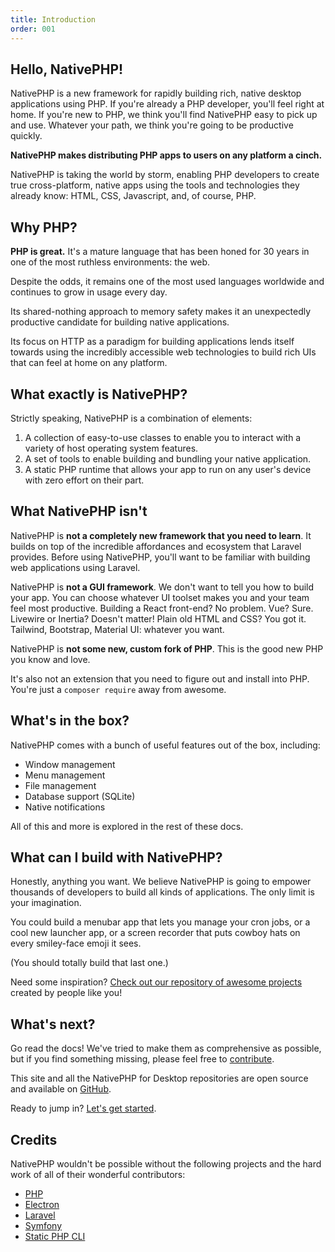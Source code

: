 ```yaml
---
title: Introduction
order: 001
---
```


## Hello, NativePHP!

NativePHP is a new framework for rapidly building rich, native desktop applications using PHP. If you're already a PHP
developer, you'll feel right at home. If you're new to PHP, we think you'll find NativePHP easy to pick up and use.
Whatever your path, we think you're going to be productive quickly.

**NativePHP makes distributing PHP apps to users on any platform a cinch.**

NativePHP is taking the world by storm, enabling PHP developers to create true cross-platform, native apps
using the tools and technologies they already know: HTML, CSS, Javascript, and, of course, PHP.

## Why PHP?

**PHP is great.** It's a mature language that has been honed for 30 years in one of the most ruthless environments:
the web.

Despite the odds, it remains one of the most used languages worldwide and continues to grow in usage every day.

Its shared-nothing approach to memory safety makes it an unexpectedly productive candidate for building native
applications.

Its focus on HTTP as a paradigm for building applications lends itself towards using the incredibly
accessible web technologies to build rich UIs that can feel at home on any platform. 

## What exactly is NativePHP?

Strictly speaking, NativePHP is a combination of elements:

1. A collection of easy-to-use classes to enable you to interact with a variety of host operating system features.
2. A set of tools to enable building and bundling your native application.
3. A static PHP runtime that allows your app to run on any user's device with zero effort on their part.

## What NativePHP isn't

NativePHP is **not a completely new framework that you need to learn**. It builds on top of the incredible affordances
and ecosystem that Laravel provides. Before using NativePHP, you'll want to be familiar with building web applications
using Laravel.

NativePHP is **not a GUI framework**. We don't want to tell you how to build your app. You can choose whatever UI toolset
makes you and your team feel most productive. Building a React front-end? No problem. Vue? Sure. Livewire or Inertia?
Doesn't matter! Plain old HTML and CSS? You got it. Tailwind, Bootstrap, Material UI: whatever you want.

NativePHP is **not some new, custom fork of PHP**. This is the good new PHP you know and love.

It's also not an extension that you need to figure out and install into PHP. You're just a `composer require` away from
awesome.

## What's in the box?

NativePHP comes with a bunch of useful features out of the box, including:

- Window management
- Menu management
- File management
- Database support (SQLite)
- Native notifications

All of this and more is explored in the rest of these docs.

## What can I build with NativePHP?

Honestly, anything you want. We believe NativePHP is going to empower thousands of developers to build all kinds of
applications. The only limit is your imagination.

You could build a menubar app that lets you manage your cron jobs, or a cool new launcher app, or a screen recorder
that puts cowboy hats on every smiley-face emoji it sees.

(You should totally build that last one.)

Need some inspiration? [Check out our repository of awesome projects](https://github.com/NativePHP/awesome-nativephp) created by people like you!

## What's next?

Go read the docs! We've tried to make them as comprehensive as possible, but if you find something missing, please
feel free to [contribute](https://github.com/nativephp/nativephp.com).

This site and all the NativePHP for Desktop repositories are open source and available on [GitHub](https://github.com/nativephp).

Ready to jump in? [Let's get started](installation).

## Credits

NativePHP wouldn't be possible without the following projects and the hard work of all of their wonderful contributors:

- [PHP](https://php.net)
- [Electron](https://electronjs.org)
- [Laravel](https://laravel.com)
- [Symfony](https://symfony.com)
- [Static PHP CLI](https://github.com/crazywhalecc/static-php-cli/)
